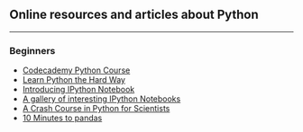 ## Online resources and articles about Python

---

### Beginners

<ul>
  <li><a href="https://www.codecademy.com/learn/python">Codecademy Python Course</a></li>
  <li><a href="http://learnpythonthehardway.org/book/">Learn Python the Hard Way</a></li>
  <li><a href="http://opentechschool.github.io/python-data-intro/core/notebook.html">Introducing IPython Notebook</a>
  <li><a href="https://github.com/ipython/ipython/wiki/A-gallery-of-interesting-IPython-Notebooks">A gallery of interesting IPython Notebooks</a></li>
  <li><a href="http://nbviewer.jupyter.org/gist/rpmuller/5920182">A Crash Course in Python for Scientists</a></li>
  <li><a href="http://pandas.pydata.org/pandas-docs/stable/10min.html">10 Minutes to pandas</a></li>
</ul>  
